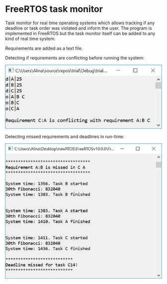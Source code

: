 # FreeRTOS task monitor

Task monitor for real time operating systems which allows tracking if any deadline or task order was violated and inform the user. The program is implemented in FreeRTOS but the task monitor itself can be added to any kind of real time system.

Requirements are added as a text file.

Detecting if requirements are conflicting before running the system:

![](https://github.com/Kaluzhskaia/FreeRTOS-task-monitor/blob/master/error.jpg)


Detecting missed requirements and deadlines in run-time:

![](https://github.com/Kaluzhskaia/FreeRTOS-task-monitor/blob/master/error2.jpg)
